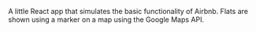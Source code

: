 A little React app that simulates the basic functionality of Airbnb. Flats are shown using a marker on a map using the Google Maps API.
